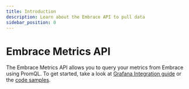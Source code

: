 ```yaml
---
title: Introduction
description: Learn about the Embrace API to pull data 
sidebar_position: 0
---
```


# Embrace Metrics API

The Embrace Metrics API allows you to query your metrics from Embrace using PromQL. To get started, take a look at [Grafana Integration guide](/metrics-api/grafana_integrations/) or the [code samples](/embrace-api/code_samples/).

